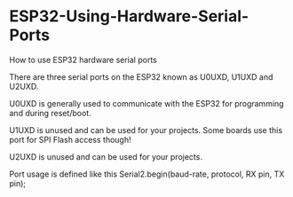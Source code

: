 # ESP32-Using-Hardware-Serial-Ports
How to use ESP32 hardware serial ports

There are three serial ports on the ESP32 known as U0UXD, U1UXD and U2UXD.

U0UXD is generally used to communicate with the ESP32 for programming and during reset/boot.

U1UXD is unused and can be used for your projects. Some boards use this port for SPI Flash access though!

U2UXD is unused and can be used for your projects.

Port usage is defined like this Serial2.begin(baud-rate, protocol, RX pin, TX pin);

